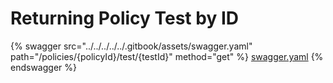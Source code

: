 # Returning Policy Test by ID

{% swagger src="../../../../../.gitbook/assets/swagger.yaml" path="/policies/{policyId}/test/{testId}" method="get" %}
[swagger.yaml](../../../../../.gitbook/assets/swagger.yaml)
{% endswagger %}
